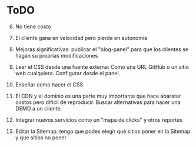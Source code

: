 # ToDO

6. No tiene costo

12. El cliente gana en velocidad pero pierde en autonomia






13. Mejoras significativas: publicar el "blog-panel" para que los clientes se hagan su proprias modificaciones

14. Leer el CSS desde una fuente externa: Como una URL GitHub o un sitio web cualquiera. Configurar desde el panel.

15. Enseñar como hacer el CSS

16. El CDN y el dominio es una parte muy importante que hace abaratar costos pero dificil de reproducir. Buscar alternativas para hacer una DEMO a un cliente. 

17. Integrar nuevos servicios como un "mapa de clicks" y otros reportes

18. Editar la Sitemap: tengo que podes elegir què sitios poner en la Sitemap y que sitios no poner